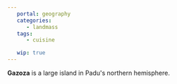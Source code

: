 ```yaml
---
   portal: geography
   categories:
      - landmass
   tags:
      - cuisine

   wip: true
---
```


**Gazoza** is a large island in Padu's northern hemisphere.
